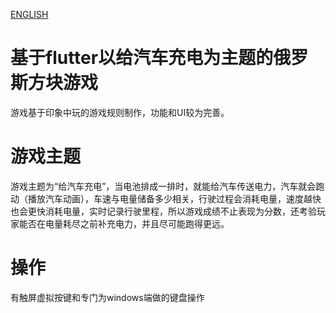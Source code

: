 [ENGLISH](https://github.com/yujiaowangzi/flutter_tetris/edit/master/README_en.md)

# 基于flutter以给汽车充电为主题的俄罗斯方块游戏

游戏基于印象中玩的游戏规则制作，功能和UI较为完善。

# 游戏主题

游戏主题为“给汽车充电”，当电池排成一排时，就能给汽车传送电力，汽车就会跑动（播放汽车动画），车速与电量储备多少相关，行驶过程会消耗电量，速度越快也会更快消耗电量，实时记录行驶里程，所以游戏成绩不止表现为分数，还考验玩家能否在电量耗尽之前补充电力，并且尽可能跑得更远。

# 操作
有触屏虚拟按键和专门为windows端做的键盘操作


